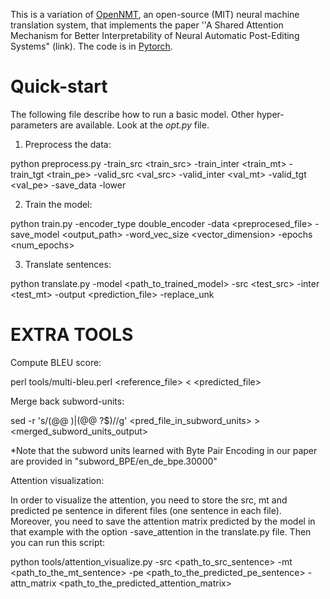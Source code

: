 This is a variation of [OpenNMT](https://github.com/OpenNMT/OpenNMT),
an open-source (MIT) neural machine translation system, that implements the paper ''A Shared Attention Mechanism for Better Interpretability of Neural Automatic Post-Editing Systems" (link). The code is in [Pytorch](https://github.com/pytorch/pytorch).

# Quick-start
The following file describe how to run a basic model. Other hyper-parameters are available. Look at the _opt.py_ file.

1. Preprocess the data:

python preprocess.py -train_src <train_src> -train_inter <train_mt> -train_tgt <train_pe> -valid_src <val_src> -valid_inter <val_mt> -valid_tgt <val_pe> -save_data <output> -lower

2. Train the model:

python train.py -encoder_type double_encoder -data <preprocesed_file> -save_model <output_path> -word_vec_size <vector_dimension> -epochs <num_epochs>

3. Translate sentences:

python translate.py -model <path_to_trained_model> -src <test_src> -inter <test_mt> -output <prediction_file> -replace_unk


# EXTRA TOOLS

Compute BLEU score:

perl tools/multi-bleu.perl <reference_file> < <predicted_file>

Merge back subword-units:

sed -r 's/(@@ )|(@@ ?$)//g' <pred_file_in_subword_units> > <merged_subword_units_output>

*Note that the subword units learned with Byte Pair Encoding in our paper are provided in "subword_BPE/en_de_bpe.30000"

Attention visualization:

In order to visualize the attention, you need to store the src, mt and predicted pe sentence in diferent files (one sentence in each file). Moreover, you need to save the attention matrix predicted by the model in that example with the option -save_attention in the translate.py file. Then you can run this script:

python tools/attention_visualize.py -src <path_to_src_sentence> -mt <path_to_the_mt_sentence> -pe <path_to_the_predicted_pe_sentence> -attn_matrix <path_to_the_predicted_attention_matrix>

